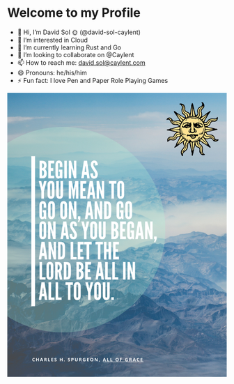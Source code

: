 # Welcome to my Profile

- 👋 Hi, I’m David Sol 🌞 (@david-sol-caylent)
- 👀 I’m interested in Cloud
- 🌱 I’m currently learning Rust and Go
- 💞️ I’m looking to collaborate on @Caylent
- 📫 How to reach me: <david.sol@caylent.com>
- 😄 Pronouns: he/his/him
- ⚡ Fun fact: I love Pen and Paper Role Playing Games

![Begin as you mean to go on](images/begin.png)

<!---
david-sol-caylent/david-sol-caylent is a ✨ special ✨ repository because its `README.md` (this file) appears on your GitHub profile.
You can click the Preview link to take a look at your changes.
--->
